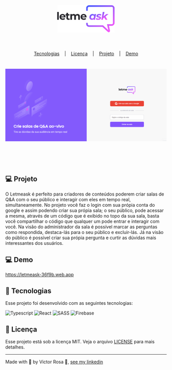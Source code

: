 
  <h1 align="center">
    <img alt= " " title="Logo Letmeask" src="./src/assets/images/logo.svg" width="180px" />
  </h1>
  
 <br>
 <p align="center">
	    <a href="#-tecnologias">Tecnologias</a>
	</a>&nbsp;&nbsp;&nbsp;|&nbsp;&nbsp;&nbsp; 
	    <a href="#memo-licença">Licença</a>
    </a>&nbsp;&nbsp;&nbsp;|&nbsp;&nbsp;&nbsp;
	    <a href="#-projeto">Projeto</a> 
	</a>&nbsp;&nbsp;&nbsp;|&nbsp;&nbsp;&nbsp;
	    <a href="#-demo">Demo</a>
<br>

</p>
    <h1 align="center">
    <img src='./src/assets/Readme/Animation.gif' />
</h1>

<br>
  
  <p align="center">
    <img alt="" src="/image/2021-07-18 15-02-12_Trim.mp4" width="450px">
  </p>
  
## 💻 Projeto
  
O Letmeask é perfeito para criadores de conteúdos poderem criar salas de Q&A com o seu público e interagir com eles em tempo real, simultaneamente.
No projeto você faz o login com sua própia conta do google e assim podendo criar sua própia sala; o seu público, pode acessar a mesma, através de um código que é exibido no topo da sua sala, basta você compartilhar o código que qualquer um pode entrar e interagir com você. Na visão do administrador da sala é possível marcar as perguntas como respondida, destaca-lás para o seu público e excluir-lás. Já na visão do público é possível criar sua própia pergunta e curtir as dúvidas mais interessantes dos usuários.

## 💻 Demo
https://letmeask-36f9b.web.app
  
## 🚀 Tecnologias
  
  Esse projeto foi desenvolvido com as seguintes tecnologias:
  
  ![Typescript](https://img.shields.io/badge/-Typescript-fff?style=for-the-badge&logo=Typescript)
  ![React](https://img.shields.io/badge/-ReactJs-273347?style=for-the-badge&logo=React)
  ![SASS](https://img.shields.io/badge/-Sass-13324B?style=for-the-badge&logo=Sass)
  ![Firebase](https://img.shields.io/badge/-Firebase-0696D7?style=for-the-badge&logo=Firebase)


  
  
## :memo: Licença
  
  Esse projeto está sob a licença MIT. Veja o arquivo [LICENSE](LICENSE.md) para mais detalhes.
  
  ---
  
 Made with 💜 by Victor Rosa 👋, [see my linkedin](https://www.linkedin.com/in/victor-rosaa)
  </body>
  </html>

